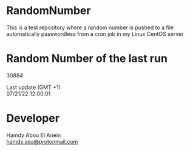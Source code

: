 # RandomNumber    
This is a test repository where a random number is pushed to a file automatically passwordless from a cron job in my Linux CentOS server    
# Random Number of the last run   
30884
      
Last update (GMT +1)    
07/21/22 12:00:01
# Developer    
Hamdy Abou El Anein   
hamdy.aea@protonmail.com
